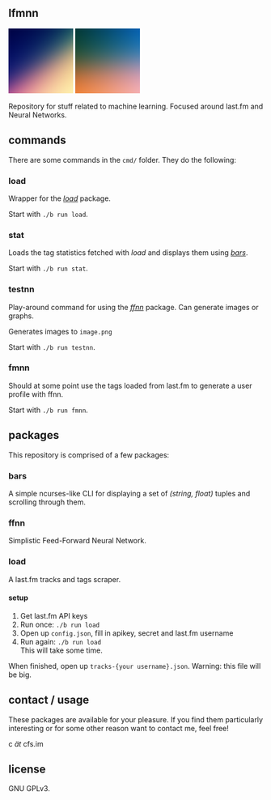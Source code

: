 ## lfmnn

![blend-1](blend-1.png)
![blend-2](blend-2.png)

Repository for stuff related to machine learning. Focused around last.fm and
Neural Networks.

## commands

There are some commands in the `cmd/` folder. They do the following:

### load

Wrapper for the [_load_](#load) package.

Start with `./b run load`.

### stat

Loads the tag statistics fetched with _load_ and displays them using
[_bars_](#bars).

Start with `./b run stat`.

### testnn

Play-around command for using the [_ffnn_](#ffnn) package. Can generate images
or graphs.

Generates images to `image.png`

Start with `./b run testnn`.

### fmnn

Should at some point use the tags loaded from last.fm to generate a user profile
with ffnn.

Start with `./b run fmnn`.

## packages

This repository is comprised of a few packages:

### bars

A simple ncurses-like CLI for displaying a set of _(string, float)_ tuples
and scrolling through them.

### ffnn

Simplistic Feed-Forward Neural Network.

### load

A last.fm tracks and tags scraper.

#### setup

1. Get last.fm API keys
2. Run once: `./b run load`
3. Open up `config.json`, fill in apikey, secret and last.fm username
4. Run again: `./b run load`  
   This will take some time.

When finished, open up `tracks-{your username}.json`.
Warning: this file will be big.

## contact / usage

These packages are available for your pleasure. If you find them particularly
interesting or for some other reason want to contact me, feel free!

c _ät_ cfs.im

## license

GNU GPLv3.
